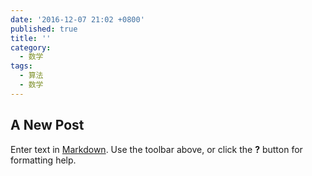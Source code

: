 ```yaml
---
date: '2016-12-07 21:02 +0800'
published: true
title: ''
category:
  - 数学
tags:
  - 算法
  - 数学
---
```

## A New Post

Enter text in [Markdown](http://daringfireball.net/projects/markdown/). Use the toolbar above, or click the **?** button for formatting help.
